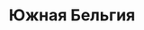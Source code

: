 ---
title: Южная Бельгия
description: Путешествие по югу Бельгии в марте 2012 г.
featured: false
---
